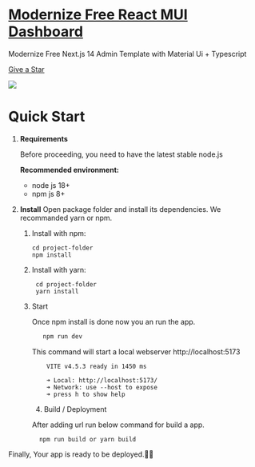 # <a href="https://modernize-pro-admin-dashboard-react.vercel.app/?ref=5">Modernize Free React MUI Dashboard

</a>

Modernize Free Next.js 14 Admin Template with Material Ui + Typescript

<!-- Place this tag where you want the button to render. -->

<a class="github-button" href="https://github.com/Free-My-Purchased/modernize-pro-admin-dashboard-react" data-color-scheme="no-preference: light; light: light; dark: dark;" data-icon="octicon-star" data-size="large" aria-label="Star adminmart/Modernize-Nextjs-Free on GitHub">Give a Star</a>

<!-- Main image of Template -->

  <img src="https://adminmart.com/wp-content/uploads/2023/01/image_2023_01_26T10_19_25_019Z-min.png" />

# Quick Start

1.  **Requirements**

    Before proceeding, you need to have the latest stable node.js

    **Recommended environment:**

    - node js 18+
    - npm js 8+

2.  **Install**
Open package folder and install its dependencies. We recommanded yarn or npm.

    1. Install with npm:

       ```base
       cd project-folder
       npm install
       ```

    2. Install with yarn:

       ```base
        cd project-folder
        yarn install
       ```

    3. Start

       Once npm install is done now you an run the app.
   
       ```bash
          npm run dev
       ```
   
       This command will start a local webserver http://localhost:5173
   
       ```base
           VITE v4.5.3 ready in 1450 ms
   
           ➜ Local: http://localhost:5173/
           ➜ Network: use --host to expose
           ➜ press h to show help
       ```
   
       4. Build / Deployment
   
       After adding url run below command for build a app.
   
       ```base
         npm run build or yarn build
       ```

Finally, Your app is ready to be deployed.🥳🥳
